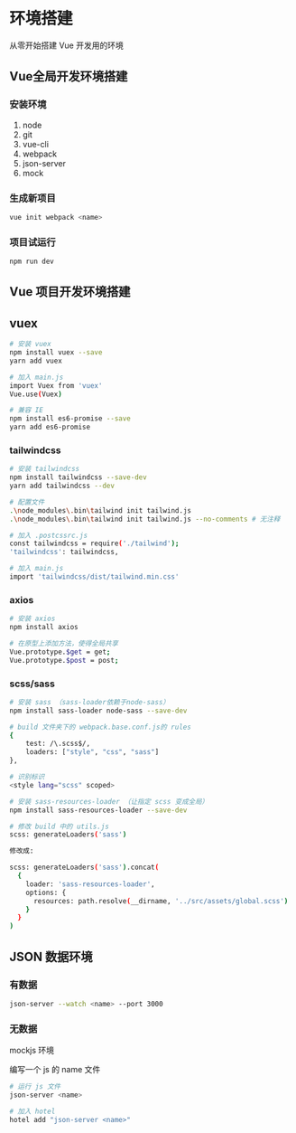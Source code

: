 # 环境搭建

从零开始搭建 Vue 开发用的环境

## Vue全局开发环境搭建

### 安装环境

1. node
2. git
3. vue-cli
4. webpack
5. json-server
6. mock

### 生成新项目

```bash
vue init webpack <name>
```

### 项目试运行

```bash
npm run dev
```

## Vue 项目开发环境搭建

## vuex

```bash
# 安装 vuex
npm install vuex --save
yarn add vuex

# 加入 main.js
import Vuex from 'vuex'
Vue.use(Vuex)

# 兼容 IE
npm install es6-promise --save
yarn add es6-promise
```

### tailwindcss

```bash
# 安装 tailwindcss
npm install tailwindcss --save-dev
yarn add tailwindcss --dev

# 配置文件
.\node_modules\.bin\tailwind init tailwind.js
.\node_modules\.bin\tailwind init tailwind.js --no-comments # 无注释

# 加入 .postcssrc.js 
const tailwindcss = require('./tailwind');
'tailwindcss': tailwindcss,

# 加入 main.js
import 'tailwindcss/dist/tailwind.min.css'
```

### axios

```bash
# 安装 axios
npm install axios

# 在原型上添加方法，使得全局共享
Vue.prototype.$get = get;
Vue.prototype.$post = post;
```

### scss/sass

```bash
# 安装 sass （sass-loader依赖于node-sass）
npm install sass-loader node-sass --save-dev

# build 文件夹下的 webpack.base.conf.js的 rules
{
    test: /\.scss$/,
    loaders: ["style", "css", "sass"]
},

# 识别标识
<style lang="scss" scoped>

# 安装 sass-resources-loader （让指定 scss 变成全局）
npm install sass-resources-loader --save-dev

# 修改 build 中的 utils.js
scss: generateLoaders('sass')

修改成:

scss: generateLoaders('sass').concat(
  {
    loader: 'sass-resources-loader',
    options: {
      resources: path.resolve(__dirname, '../src/assets/global.scss')
    }
  }
)
```

## JSON 数据环境

### 有数据

```bash
json-server --watch <name> --port 3000
```

### 无数据

mockjs 环境

编写一个 js 的 name 文件

```bash
# 运行 js 文件
json-server <name>

# 加入 hotel
hotel add "json-server <name>"
```

